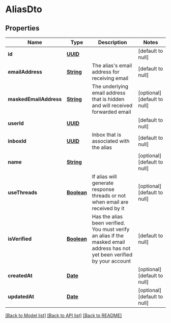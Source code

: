 # AliasDto
## Properties

Name | Type | Description | Notes
------------ | ------------- | ------------- | -------------
**id** | [**UUID**](UUID) |  | [default to null]
**emailAddress** | [**String**](string) | The alias&#39;s email address for receiving email | [default to null]
**maskedEmailAddress** | [**String**](string) | The underlying email address that is hidden and will received forwarded email | [optional] [default to null]
**userId** | [**UUID**](UUID) |  | [default to null]
**inboxId** | [**UUID**](UUID) | Inbox that is associated with the alias | [default to null]
**name** | [**String**](string) |  | [optional] [default to null]
**useThreads** | [**Boolean**](boolean) | If alias will generate response threads or not when email are received by it | [optional] [default to null]
**isVerified** | [**Boolean**](boolean) | Has the alias been verified. You must verify an alias if the masked email address has not yet been verified by your account | [default to null]
**createdAt** | [**Date**](DateTime) |  | [optional] [default to null]
**updatedAt** | [**Date**](DateTime) |  | [optional] [default to null]

[[Back to Model list]](../README#documentation-for-models) [[Back to API list]](../README#documentation-for-api-endpoints) [[Back to README]](../README)

